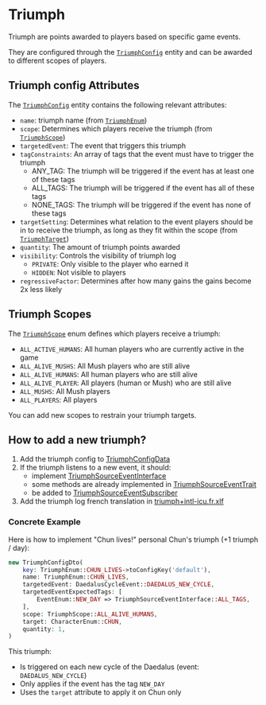 # Triumph

Triumph are points awarded to players based on specific game events. 

They are configured through the [`TriumphConfig`](./Entity/TriumphConfig.php) entity and can be awarded to different scopes of players.

## Triumph config Attributes

The [`TriumphConfig`](./Entity/TriumphConfig.php) entity contains the following relevant attributes:

- `name`: triumph name (from [`TriumphEnum`](./Enum/TriumphEnum.php))
- `scope`: Determines which players receive the triumph (from [`TriumphScope`](./Enum/TriumphScope.php))
- `targetedEvent`: The event that triggers this triumph
- `tagConstraints`: An array of tags that the event must have to trigger the triumph
  - ANY_TAG: The triumph will be triggered if the event has at least one of these tags
  - ALL_TAGS: The triumph will be triggered if the event has all of these tags
  - NONE_TAGS: The triumph will be triggered if the event has none of these tags
- `targetSetting`: Determines what relation to the event players should be in to receive the triumph, as long as they fit within the scope (from [`TriumphTarget`](./Enum/TriumphTarget.php))
- `quantity`: The amount of triumph points awarded
- `visibility`: Controls the visibility of triumph log
  - `PRIVATE`: Only visible to the player who earned it
  - `HIDDEN`: Not visible to players
- `regressiveFactor`: Determines after how many gains the gains become 2x less likely

## Triumph Scopes

The [`TriumphScope`](./Enum/TriumphScope.php) enum defines which players receive a triumph:

- `ALL_ACTIVE_HUMANS`: All human players who are currently active in the game
- `ALL_ALIVE_MUSHS`: All Mush players who are still alive
- `ALL_ALIVE_HUMANS`: All human players who are still alive
- `ALL_ALIVE_PLAYER`: All players (human or Mush) who are still alive
- `ALL_MUSHS`: All Mush players
- `ALL_PLAYERS`: All players

You can add new scopes to restrain your triumph targets.

## How to add a new triumph?

1. Add the triumph config to [TriumphConfigData](./ConfigData/TriumphConfigData.php)
2. If the triumph listens to a new event, it should:
   - implement [TriumphSourceEventInterface](./Event/TriumphSourceEventInterface.php)
   - some methods are already implemented in [TriumphSourceEventTrait](./Event/TriumphSourceEventTrait.php)
   - be added to [TriumphSourceEventSubscriber](./Listener/TriumphSourceEventSubscriber.php)
3. Add the triumph log french translation in [triumph+intl-icu.fr.xlf](../../translations/fr/triumph+intl-icu.fr.xlf)

### Concrete Example

Here is how to implement "Chun lives!" personal Chun's triumph (+1 triumph / day):

```php
new TriumphConfigDto(
    key: TriumphEnum::CHUN_LIVES->toConfigKey('default'),
    name: TriumphEnum::CHUN_LIVES,
    targetedEvent: DaedalusCycleEvent::DAEDALUS_NEW_CYCLE,
    targetedEventExpectedTags: [
        EventEnum::NEW_DAY => TriumphSourceEventInterface::ALL_TAGS,
    ],
    scope: TriumphScope::ALL_ALIVE_HUMANS,
    target: CharacterEnum::CHUN,
    quantity: 1,
)
```

This triumph:
- Is triggered on each new cycle of the Daedalus (event: `DAEDALUS_NEW_CYCLE`)
- Only applies if the event has the tag `NEW_DAY`
- Uses the `target` attribute to apply it on Chun only

